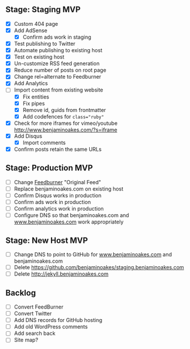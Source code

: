 ## Stage: Staging MVP

- [x] Custom 404 page
- [x] Add AdSense
  - [x] Confirm ads work in staging
- [x] Test publishing to Twitter
- [x] Automate publishing to existing host
- [x] Test on existing host
- [x] Un-customize RSS feed generation
- [x] Reduce number of posts on root page
- [x] Change rel=alternate to Feedburner
- [x] Add Analytics
- [ ] Import content from existing website
  - [x] Fix entities
  - [x] Fix pipes
  - [x] Remove id, guids from frontmatter
  - [x] Add codefences for `class="ruby"`
- [x] Check for more iframes for vimeo/youtube http://www.benjaminoakes.com/?s=iframe
- [x] Add Disqus
  - [x] Import comments
- [x] Confirm posts retain the same URLs

## Stage: Production MVP

- [ ] Change [Feedburner](https://feedburner.google.com/fb/a/myfeeds) "Original Feed"
- [ ] Replace benjaminoakes.com on existing host
- [ ] Confirm Disqus works in production
- [ ] Confirm ads work in production
- [ ] Confirm analytics work in production
- [ ] Configure DNS so that benjaminoakes.com and www.benjaminoakes.com work appropriately

## Stage: New Host MVP

- [ ] Change DNS to point to GitHub for www.benjaminoakes.com and benjaminoakes.com
- [ ] Delete https://github.com/benjaminoakes/staging.benjaminoakes.com
- [ ] Delete http://jekyll.benjaminoakes.com

## Backlog

- [ ] Convert FeedBurner
- [ ] Convert Twitter
- [ ] Add DNS records for GitHub hosting
- [ ] Add old WordPress comments
- [ ] Add search back
- [ ] Site map?
